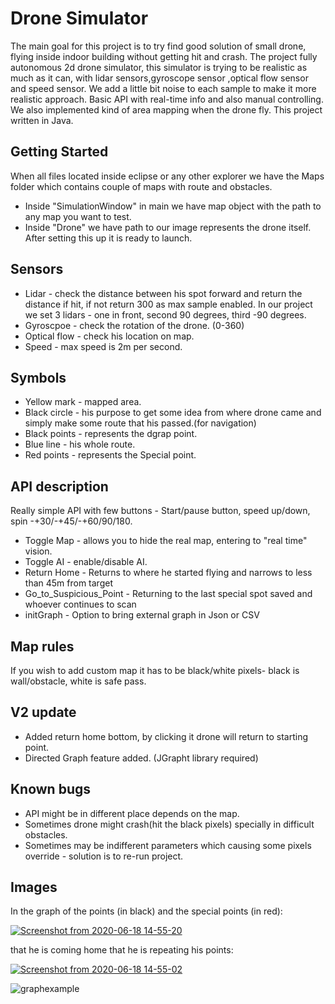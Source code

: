# Drone Simulator
The main goal for this project is to try find good solution of small drone, flying inside indoor building without getting hit and crash.
The project fully autonomous 2d drone simulator, this simulator is trying to be realistic as much as it can, with lidar sensors,gyroscope sensor ,optical flow sensor and speed sensor.
We add a little bit noise to each sample to make it more realistic approach.
Basic API with real-time info and also manual controlling.
We also implemented kind of area mapping when the drone fly.
This project written in Java.

## Getting Started

When all files located inside eclipse or any other explorer we have the Maps folder which contains couple of maps with route and obstacles.
- Inside "SimulationWindow" in main we have map object with the path to any map you want to test.
- Inside "Drone" we have path to our image represents the drone itself.
After setting this up it is ready to launch.

## Sensors
- Lidar - check the distance between his spot forward and return the distance if hit, if not return 300 as max sample enabled.
In our project we set 3 lidars - one in front, second 90 degrees, third -90 degrees.
- Gyroscpoe      - check the rotation of the drone. (0-360)
- Optical flow   - check his location on map.
- Speed          - max speed is 2m per second.

## Symbols 
- Yellow mark    - mapped area.
- Black circle   - his purpose to get some idea from where drone came and simply make some route that his passed.(for navigation)
- Black points   - represents the dgrap point.
- Blue line      - his whole route.
- Red points     - represents the Special point.

## API description
Really simple API with few buttons -
Start/pause button, speed up/down, spin -+30/-+45/-+60/90/180.
- Toggle Map                         - allows you to hide the real map, entering to "real time" vision.
- Toggle AI                          - enable/disable AI.
- Return Home                        - Returns to where he started flying and narrows to less than 45m from target
- Go_to_Suspicious_Point             - Returning to the last special spot saved and whoever continues to scan
- initGraph                          - Option to bring external graph in Json or CSV

## Map rules
If you wish to add custom map it has to be black/white pixels- black is wall/obstacle, white is safe pass.

## V2 update
- Added return home bottom, by clicking it drone will return to starting point.
- Directed Graph feature added. (JGrapht library required)

## Known bugs
- API might be in different place depends on the map.
- Sometimes drone might crash(hit the black pixels) specially in difficult obstacles.
- Sometimes may be indifferent parameters which causing some pixels override - solution is to re-run project.

## Images

In the graph of the points (in black) and the special points (in red):

<a href="http://www.siz.co.il/"><img src="http://up419.siz.co.il/up3/aqwt1xtyxmnm.png" border="0" alt="Screenshot from 2020-06-18 14-55-20" /></a>

 that he is coming home that he is repeating his points:

<a href="http://www.siz.co.il/"><img src="http://up419.siz.co.il/up3/fzyrwnj2kugn.png" border="0" alt="Screenshot from 2020-06-18 14-55-02" /></a>

![graphexample](https://user-images.githubusercontent.com/28596354/60256218-cc095680-98d9-11e9-8ab4-70c00e863df8.png)

